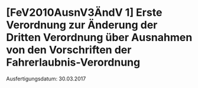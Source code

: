 # [FeV2010AusnV3ÄndV 1] Erste Verordnung zur Änderung der Dritten Verordnung über Ausnahmen von den Vorschriften der Fahrerlaubnis-Verordnung

Ausfertigungsdatum: 30.03.2017

 